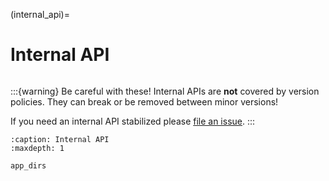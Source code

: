 (internal_api)=

# Internal API

```{module} unihan_etl

```

:::{warning}
Be careful with these! Internal APIs are **not** covered by version policies. They can break or be removed between minor versions!

If you need an internal API stabilized please [file an issue](https://github.com/cihai/unihan-etl/issues).
:::

```{toctree}
:caption: Internal API
:maxdepth: 1

app_dirs
```
